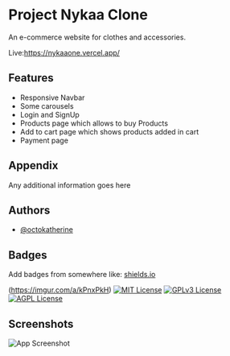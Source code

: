 
# Project Nykaa Clone

An e-commerce website for clothes and accessories.

Live:https://nykaaone.vercel.app/

## Features

 - Responsive Navbar
 - Some carousels
 - Login and SignUp
 - Products page which allows to buy Products
 - Add to cart page which shows products added in cart
 - Payment page 


## Appendix

Any additional information goes here


## Authors

- [@octokatherine](https://www.github.com/octokatherine)


## Badges

Add badges from somewhere like: [shields.io](https://shields.io/)

(https://imgur.com/a/kPnxPkH)
[![MIT License](https://img.shields.io/badge/License-MIT-green.svg)](https://choosealicense.com/licenses/mit/)
[![GPLv3 License](https://img.shields.io/badge/License-GPL%20v3-yellow.svg)](https://opensource.org/licenses/)
[![AGPL License](https://img.shields.io/badge/license-AGPL-blue.svg)](http://www.gnu.org/licenses/agpl-3.0)


## Screenshots

![App Screenshot](https://i.ibb.co/q19pM8h/Screenshot-1278.png)

